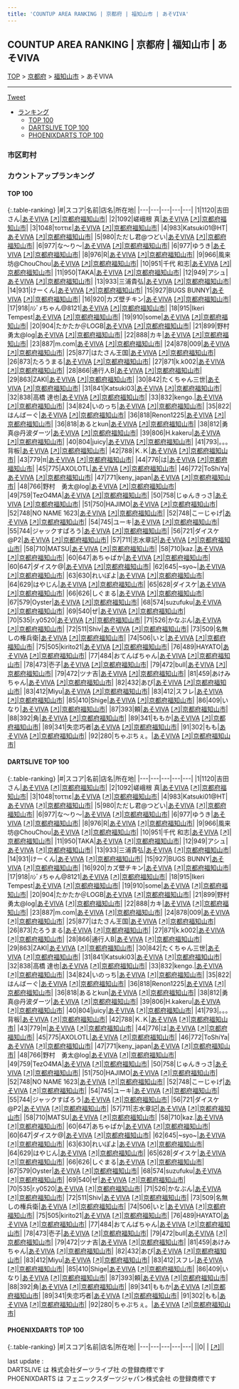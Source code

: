 ```yaml
---
title: 'COUNTUP AREA RANKING | 京都府 | 福知山市 | あそVIVA'
---
```

## COUNTUP AREA RANKING | 京都府 | 福知山市 | あそVIVA

[TOP](/darts/rank/) > [京都府](/darts/rank/京都府/) > [福知山市](/darts/rank/京都府/福知山市/) > あそVIVA

___

<a href="https://twitter.com/share?ref_src=twsrc%5Etfw" data-text="COUNTUP AREA RANKING | 京都府福知山市あそVIVA" class="twitter-share-button" data-hashtags="DARTSLIVE,PHOENIXDARTS,darts,ダーツ" data-show-count="false">Tweet</a>

* [ランキング](#カウントアップランキング)
    * [TOP 100](#top-100)
    * [DARTSLIVE TOP 100](#dartslive-top-100)
    * [PHOENIXDARTS TOP 100](#phoenixdarts-top-100)

### 市区町村

<ul>

</ul>

### カウントアップランキング

#### TOP 100



{:.table-ranking}
|#|スコア|名前|店名|所在地|
|---|---|---|---|---|
|1|1120|<span class="rank-name-dl">吉田さん</span>|<a href="/darts/rank/shops/834560715049eea20d9b047a20a7ba1e.html">あそVIVA</a> <a href="https://search.dartslive.com/jp/shop/834560715049eea20d9b047a20a7ba1e">[↗]</a>|<a href="/darts/rank/京都府/福知山市">京都府福知山市</a>|
|2|1092|<span class="rank-name-dl">嵯峨根 真</span>|<a href="/darts/rank/shops/834560715049eea20d9b047a20a7ba1e.html">あそVIVA</a> <a href="https://search.dartslive.com/jp/shop/834560715049eea20d9b047a20a7ba1e">[↗]</a>|<a href="/darts/rank/京都府/福知山市">京都府福知山市</a>|
|3|1048|<span class="rank-name-dl">τοττιε</span>|<a href="/darts/rank/shops/834560715049eea20d9b047a20a7ba1e.html">あそVIVA</a> <a href="https://search.dartslive.com/jp/shop/834560715049eea20d9b047a20a7ba1e">[↗]</a>|<a href="/darts/rank/京都府/福知山市">京都府福知山市</a>|
|4|983|<span class="rank-name-dl">Katsuki01@HT</span>|<a href="/darts/rank/shops/834560715049eea20d9b047a20a7ba1e.html">あそVIVA</a> <a href="https://search.dartslive.com/jp/shop/834560715049eea20d9b047a20a7ba1e">[↗]</a>|<a href="/darts/rank/京都府/福知山市">京都府福知山市</a>|
|5|980|<span class="rank-name-dl">ただし君@つどい</span>|<a href="/darts/rank/shops/834560715049eea20d9b047a20a7ba1e.html">あそVIVA</a> <a href="https://search.dartslive.com/jp/shop/834560715049eea20d9b047a20a7ba1e">[↗]</a>|<a href="/darts/rank/京都府/福知山市">京都府福知山市</a>|
|6|977|<span class="rank-name-dl">な〜り〜</span>|<a href="/darts/rank/shops/834560715049eea20d9b047a20a7ba1e.html">あそVIVA</a> <a href="https://search.dartslive.com/jp/shop/834560715049eea20d9b047a20a7ba1e">[↗]</a>|<a href="/darts/rank/京都府/福知山市">京都府福知山市</a>|
|6|977|<span class="rank-name-dl">ゆうき</span>|<a href="/darts/rank/shops/834560715049eea20d9b047a20a7ba1e.html">あそVIVA</a> <a href="https://search.dartslive.com/jp/shop/834560715049eea20d9b047a20a7ba1e">[↗]</a>|<a href="/darts/rank/京都府/福知山市">京都府福知山市</a>|
|8|976|<span class="rank-name-dl">R</span>|<a href="/darts/rank/shops/834560715049eea20d9b047a20a7ba1e.html">あそVIVA</a> <a href="https://search.dartslive.com/jp/shop/834560715049eea20d9b047a20a7ba1e">[↗]</a>|<a href="/darts/rank/京都府/福知山市">京都府福知山市</a>|
|9|966|<span class="rank-name-dl">風来坊@ChouChou</span>|<a href="/darts/rank/shops/834560715049eea20d9b047a20a7ba1e.html">あそVIVA</a> <a href="https://search.dartslive.com/jp/shop/834560715049eea20d9b047a20a7ba1e">[↗]</a>|<a href="/darts/rank/京都府/福知山市">京都府福知山市</a>|
|10|951|<span class="rank-name-dl">千代 和志</span>|<a href="/darts/rank/shops/834560715049eea20d9b047a20a7ba1e.html">あそVIVA</a> <a href="https://search.dartslive.com/jp/shop/834560715049eea20d9b047a20a7ba1e">[↗]</a>|<a href="/darts/rank/京都府/福知山市">京都府福知山市</a>|
|11|950|<span class="rank-name-dl">TAKA</span>|<a href="/darts/rank/shops/834560715049eea20d9b047a20a7ba1e.html">あそVIVA</a> <a href="https://search.dartslive.com/jp/shop/834560715049eea20d9b047a20a7ba1e">[↗]</a>|<a href="/darts/rank/京都府/福知山市">京都府福知山市</a>|
|12|949|<span class="rank-name-dl">アシュ</span>|<a href="/darts/rank/shops/834560715049eea20d9b047a20a7ba1e.html">あそVIVA</a> <a href="https://search.dartslive.com/jp/shop/834560715049eea20d9b047a20a7ba1e">[↗]</a>|<a href="/darts/rank/京都府/福知山市">京都府福知山市</a>|
|13|933|<span class="rank-name-dl">三浦貴弘</span>|<a href="/darts/rank/shops/834560715049eea20d9b047a20a7ba1e.html">あそVIVA</a> <a href="https://search.dartslive.com/jp/shop/834560715049eea20d9b047a20a7ba1e">[↗]</a>|<a href="/darts/rank/京都府/福知山市">京都府福知山市</a>|
|14|931|<span class="rank-name-dl">けーくん</span>|<a href="/darts/rank/shops/834560715049eea20d9b047a20a7ba1e.html">あそVIVA</a> <a href="https://search.dartslive.com/jp/shop/834560715049eea20d9b047a20a7ba1e">[↗]</a>|<a href="/darts/rank/京都府/福知山市">京都府福知山市</a>|
|15|927|<span class="rank-name-dl">BUGS BUNNY</span>|<a href="/darts/rank/shops/834560715049eea20d9b047a20a7ba1e.html">あそVIVA</a> <a href="https://search.dartslive.com/jp/shop/834560715049eea20d9b047a20a7ba1e">[↗]</a>|<a href="/darts/rank/京都府/福知山市">京都府福知山市</a>|
|16|920|<span class="rank-name-dl">カズ壁チキン</span>|<a href="/darts/rank/shops/834560715049eea20d9b047a20a7ba1e.html">あそVIVA</a> <a href="https://search.dartslive.com/jp/shop/834560715049eea20d9b047a20a7ba1e">[↗]</a>|<a href="/darts/rank/京都府/福知山市">京都府福知山市</a>|
|17|918|<span class="rank-name-dl">ﾊｼﾞﾒちゃん@8121</span>|<a href="/darts/rank/shops/834560715049eea20d9b047a20a7ba1e.html">あそVIVA</a> <a href="https://search.dartslive.com/jp/shop/834560715049eea20d9b047a20a7ba1e">[↗]</a>|<a href="/darts/rank/京都府/福知山市">京都府福知山市</a>|
|18|915|<span class="rank-name-dl">Ikeri Tempest</span>|<a href="/darts/rank/shops/834560715049eea20d9b047a20a7ba1e.html">あそVIVA</a> <a href="https://search.dartslive.com/jp/shop/834560715049eea20d9b047a20a7ba1e">[↗]</a>|<a href="/darts/rank/京都府/福知山市">京都府福知山市</a>|
|19|910|<span class="rank-name-dl">some</span>|<a href="/darts/rank/shops/834560715049eea20d9b047a20a7ba1e.html">あそVIVA</a> <a href="https://search.dartslive.com/jp/shop/834560715049eea20d9b047a20a7ba1e">[↗]</a>|<a href="/darts/rank/京都府/福知山市">京都府福知山市</a>|
|20|904|<span class="rank-name-dl">たかたか＠LOGB</span>|<a href="/darts/rank/shops/834560715049eea20d9b047a20a7ba1e.html">あそVIVA</a> <a href="https://search.dartslive.com/jp/shop/834560715049eea20d9b047a20a7ba1e">[↗]</a>|<a href="/darts/rank/京都府/福知山市">京都府福知山市</a>|
|21|899|<span class="rank-name-dl">野村 勇太@log</span>|<a href="/darts/rank/shops/834560715049eea20d9b047a20a7ba1e.html">あそVIVA</a> <a href="https://search.dartslive.com/jp/shop/834560715049eea20d9b047a20a7ba1e">[↗]</a>|<a href="/darts/rank/京都府/福知山市">京都府福知山市</a>|
|22|888|<span class="rank-name-dl">カキ</span>|<a href="/darts/rank/shops/834560715049eea20d9b047a20a7ba1e.html">あそVIVA</a> <a href="https://search.dartslive.com/jp/shop/834560715049eea20d9b047a20a7ba1e">[↗]</a>|<a href="/darts/rank/京都府/福知山市">京都府福知山市</a>|
|23|887|<span class="rank-name-dl">m.com</span>|<a href="/darts/rank/shops/834560715049eea20d9b047a20a7ba1e.html">あそVIVA</a> <a href="https://search.dartslive.com/jp/shop/834560715049eea20d9b047a20a7ba1e">[↗]</a>|<a href="/darts/rank/京都府/福知山市">京都府福知山市</a>|
|24|878|<span class="rank-name-dl">009</span>|<a href="/darts/rank/shops/834560715049eea20d9b047a20a7ba1e.html">あそVIVA</a> <a href="https://search.dartslive.com/jp/shop/834560715049eea20d9b047a20a7ba1e">[↗]</a>|<a href="/darts/rank/京都府/福知山市">京都府福知山市</a>|
|25|877|<span class="rank-name-dl">はたさん王国</span>|<a href="/darts/rank/shops/834560715049eea20d9b047a20a7ba1e.html">あそVIVA</a> <a href="https://search.dartslive.com/jp/shop/834560715049eea20d9b047a20a7ba1e">[↗]</a>|<a href="/darts/rank/京都府/福知山市">京都府福知山市</a>|
|26|873|<span class="rank-name-dl">たろうまる</span>|<a href="/darts/rank/shops/834560715049eea20d9b047a20a7ba1e.html">あそVIVA</a> <a href="https://search.dartslive.com/jp/shop/834560715049eea20d9b047a20a7ba1e">[↗]</a>|<a href="/darts/rank/京都府/福知山市">京都府福知山市</a>|
|27|871|<span class="rank-name-dl">k.k002</span>|<a href="/darts/rank/shops/834560715049eea20d9b047a20a7ba1e.html">あそVIVA</a> <a href="https://search.dartslive.com/jp/shop/834560715049eea20d9b047a20a7ba1e">[↗]</a>|<a href="/darts/rank/京都府/福知山市">京都府福知山市</a>|
|28|866|<span class="rank-name-dl">通行人B</span>|<a href="/darts/rank/shops/834560715049eea20d9b047a20a7ba1e.html">あそVIVA</a> <a href="https://search.dartslive.com/jp/shop/834560715049eea20d9b047a20a7ba1e">[↗]</a>|<a href="/darts/rank/京都府/福知山市">京都府福知山市</a>|
|29|863|<span class="rank-name-dl">ZAKI</span>|<a href="/darts/rank/shops/834560715049eea20d9b047a20a7ba1e.html">あそVIVA</a> <a href="https://search.dartslive.com/jp/shop/834560715049eea20d9b047a20a7ba1e">[↗]</a>|<a href="/darts/rank/京都府/福知山市">京都府福知山市</a>|
|30|842|<span class="rank-name-dl">たくちゃん三世</span>|<a href="/darts/rank/shops/834560715049eea20d9b047a20a7ba1e.html">あそVIVA</a> <a href="https://search.dartslive.com/jp/shop/834560715049eea20d9b047a20a7ba1e">[↗]</a>|<a href="/darts/rank/京都府/福知山市">京都府福知山市</a>|
|31|841|<span class="rank-name-dl">Katsuki03</span>|<a href="/darts/rank/shops/834560715049eea20d9b047a20a7ba1e.html">あそVIVA</a> <a href="https://search.dartslive.com/jp/shop/834560715049eea20d9b047a20a7ba1e">[↗]</a>|<a href="/darts/rank/京都府/福知山市">京都府福知山市</a>|
|32|838|<span class="rank-name-dl">高橋 達也</span>|<a href="/darts/rank/shops/834560715049eea20d9b047a20a7ba1e.html">あそVIVA</a> <a href="https://search.dartslive.com/jp/shop/834560715049eea20d9b047a20a7ba1e">[↗]</a>|<a href="/darts/rank/京都府/福知山市">京都府福知山市</a>|
|33|832|<span class="rank-name-dl">kengo.</span>|<a href="/darts/rank/shops/834560715049eea20d9b047a20a7ba1e.html">あそVIVA</a> <a href="https://search.dartslive.com/jp/shop/834560715049eea20d9b047a20a7ba1e">[↗]</a>|<a href="/darts/rank/京都府/福知山市">京都府福知山市</a>|
|34|824|<span class="rank-name-dl">いのっち</span>|<a href="/darts/rank/shops/834560715049eea20d9b047a20a7ba1e.html">あそVIVA</a> <a href="https://search.dartslive.com/jp/shop/834560715049eea20d9b047a20a7ba1e">[↗]</a>|<a href="/darts/rank/京都府/福知山市">京都府福知山市</a>|
|35|822|<span class="rank-name-dl">はんばーぐ</span>|<a href="/darts/rank/shops/834560715049eea20d9b047a20a7ba1e.html">あそVIVA</a> <a href="https://search.dartslive.com/jp/shop/834560715049eea20d9b047a20a7ba1e">[↗]</a>|<a href="/darts/rank/京都府/福知山市">京都府福知山市</a>|
|36|818|<span class="rank-name-dl">Renon1225</span>|<a href="/darts/rank/shops/834560715049eea20d9b047a20a7ba1e.html">あそVIVA</a> <a href="https://search.dartslive.com/jp/shop/834560715049eea20d9b047a20a7ba1e">[↗]</a>|<a href="/darts/rank/京都府/福知山市">京都府福知山市</a>|
|36|818|<span class="rank-name-dl">あるとkun</span>|<a href="/darts/rank/shops/834560715049eea20d9b047a20a7ba1e.html">あそVIVA</a> <a href="https://search.dartslive.com/jp/shop/834560715049eea20d9b047a20a7ba1e">[↗]</a>|<a href="/darts/rank/京都府/福知山市">京都府福知山市</a>|
|38|812|<span class="rank-name-dl">勇真@丹波ダーツ</span>|<a href="/darts/rank/shops/834560715049eea20d9b047a20a7ba1e.html">あそVIVA</a> <a href="https://search.dartslive.com/jp/shop/834560715049eea20d9b047a20a7ba1e">[↗]</a>|<a href="/darts/rank/京都府/福知山市">京都府福知山市</a>|
|39|806|<span class="rank-name-dl">H.kakeru</span>|<a href="/darts/rank/shops/834560715049eea20d9b047a20a7ba1e.html">あそVIVA</a> <a href="https://search.dartslive.com/jp/shop/834560715049eea20d9b047a20a7ba1e">[↗]</a>|<a href="/darts/rank/京都府/福知山市">京都府福知山市</a>|
|40|804|<span class="rank-name-dl">juicy</span>|<a href="/darts/rank/shops/834560715049eea20d9b047a20a7ba1e.html">あそVIVA</a> <a href="https://search.dartslive.com/jp/shop/834560715049eea20d9b047a20a7ba1e">[↗]</a>|<a href="/darts/rank/京都府/福知山市">京都府福知山市</a>|
|41|793|<span class="rank-name-dl">。。。背板</span>|<a href="/darts/rank/shops/834560715049eea20d9b047a20a7ba1e.html">あそVIVA</a> <a href="https://search.dartslive.com/jp/shop/834560715049eea20d9b047a20a7ba1e">[↗]</a>|<a href="/darts/rank/京都府/福知山市">京都府福知山市</a>|
|42|788|<span class="rank-name-dl">Ｋ.Ｋ</span>|<a href="/darts/rank/shops/834560715049eea20d9b047a20a7ba1e.html">あそVIVA</a> <a href="https://search.dartslive.com/jp/shop/834560715049eea20d9b047a20a7ba1e">[↗]</a>|<a href="/darts/rank/京都府/福知山市">京都府福知山市</a>|
|43|779|<span class="rank-name-dl">π</span>|<a href="/darts/rank/shops/834560715049eea20d9b047a20a7ba1e.html">あそVIVA</a> <a href="https://search.dartslive.com/jp/shop/834560715049eea20d9b047a20a7ba1e">[↗]</a>|<a href="/darts/rank/京都府/福知山市">京都府福知山市</a>|
|44|776|<span class="rank-name-dl">は</span>|<a href="/darts/rank/shops/834560715049eea20d9b047a20a7ba1e.html">あそVIVA</a> <a href="https://search.dartslive.com/jp/shop/834560715049eea20d9b047a20a7ba1e">[↗]</a>|<a href="/darts/rank/京都府/福知山市">京都府福知山市</a>|
|45|775|<span class="rank-name-dl">AXOLOTL</span>|<a href="/darts/rank/shops/834560715049eea20d9b047a20a7ba1e.html">あそVIVA</a> <a href="https://search.dartslive.com/jp/shop/834560715049eea20d9b047a20a7ba1e">[↗]</a>|<a href="/darts/rank/京都府/福知山市">京都府福知山市</a>|
|46|772|<span class="rank-name-dl">ToShiYa</span>|<a href="/darts/rank/shops/834560715049eea20d9b047a20a7ba1e.html">あそVIVA</a> <a href="https://search.dartslive.com/jp/shop/834560715049eea20d9b047a20a7ba1e">[↗]</a>|<a href="/darts/rank/京都府/福知山市">京都府福知山市</a>|
|47|771|<span class="rank-name-dl">keny_japan</span>|<a href="/darts/rank/shops/834560715049eea20d9b047a20a7ba1e.html">あそVIVA</a> <a href="https://search.dartslive.com/jp/shop/834560715049eea20d9b047a20a7ba1e">[↗]</a>|<a href="/darts/rank/京都府/福知山市">京都府福知山市</a>|
|48|766|<span class="rank-name-dl">野村　勇太@log</span>|<a href="/darts/rank/shops/834560715049eea20d9b047a20a7ba1e.html">あそVIVA</a> <a href="https://search.dartslive.com/jp/shop/834560715049eea20d9b047a20a7ba1e">[↗]</a>|<a href="/darts/rank/京都府/福知山市">京都府福知山市</a>|
|49|759|<span class="rank-name-dl">TezO4MA</span>|<a href="/darts/rank/shops/834560715049eea20d9b047a20a7ba1e.html">あそVIVA</a> <a href="https://search.dartslive.com/jp/shop/834560715049eea20d9b047a20a7ba1e">[↗]</a>|<a href="/darts/rank/京都府/福知山市">京都府福知山市</a>|
|50|758|<span class="rank-name-dl">じゅんきっさ</span>|<a href="/darts/rank/shops/834560715049eea20d9b047a20a7ba1e.html">あそVIVA</a> <a href="https://search.dartslive.com/jp/shop/834560715049eea20d9b047a20a7ba1e">[↗]</a>|<a href="/darts/rank/京都府/福知山市">京都府福知山市</a>|
|51|750|<span class="rank-name-dl">HAJIMO</span>|<a href="/darts/rank/shops/834560715049eea20d9b047a20a7ba1e.html">あそVIVA</a> <a href="https://search.dartslive.com/jp/shop/834560715049eea20d9b047a20a7ba1e">[↗]</a>|<a href="/darts/rank/京都府/福知山市">京都府福知山市</a>|
|52|748|<span class="rank-name-dl">NO NAME 1623</span>|<a href="/darts/rank/shops/834560715049eea20d9b047a20a7ba1e.html">あそVIVA</a> <a href="https://search.dartslive.com/jp/shop/834560715049eea20d9b047a20a7ba1e">[↗]</a>|<a href="/darts/rank/京都府/福知山市">京都府福知山市</a>|
|52|748|<span class="rank-name-dl">こーじゃげ</span>|<a href="/darts/rank/shops/834560715049eea20d9b047a20a7ba1e.html">あそVIVA</a> <a href="https://search.dartslive.com/jp/shop/834560715049eea20d9b047a20a7ba1e">[↗]</a>|<a href="/darts/rank/京都府/福知山市">京都府福知山市</a>|
|54|745|<span class="rank-name-dl">ユーキ</span>|<a href="/darts/rank/shops/834560715049eea20d9b047a20a7ba1e.html">あそVIVA</a> <a href="https://search.dartslive.com/jp/shop/834560715049eea20d9b047a20a7ba1e">[↗]</a>|<a href="/darts/rank/京都府/福知山市">京都府福知山市</a>|
|55|744|<span class="rank-name-dl">ジャックすぱろう</span>|<a href="/darts/rank/shops/834560715049eea20d9b047a20a7ba1e.html">あそVIVA</a> <a href="https://search.dartslive.com/jp/shop/834560715049eea20d9b047a20a7ba1e">[↗]</a>|<a href="/darts/rank/京都府/福知山市">京都府福知山市</a>|
|56|721|<span class="rank-name-dl">ダイスケ@P2</span>|<a href="/darts/rank/shops/834560715049eea20d9b047a20a7ba1e.html">あそVIVA</a> <a href="https://search.dartslive.com/jp/shop/834560715049eea20d9b047a20a7ba1e">[↗]</a>|<a href="/darts/rank/京都府/福知山市">京都府福知山市</a>|
|57|711|<span class="rank-name-dl">志水章記</span>|<a href="/darts/rank/shops/834560715049eea20d9b047a20a7ba1e.html">あそVIVA</a> <a href="https://search.dartslive.com/jp/shop/834560715049eea20d9b047a20a7ba1e">[↗]</a>|<a href="/darts/rank/京都府/福知山市">京都府福知山市</a>|
|58|710|<span class="rank-name-dl">MATSU</span>|<a href="/darts/rank/shops/834560715049eea20d9b047a20a7ba1e.html">あそVIVA</a> <a href="https://search.dartslive.com/jp/shop/834560715049eea20d9b047a20a7ba1e">[↗]</a>|<a href="/darts/rank/京都府/福知山市">京都府福知山市</a>|
|58|710|<span class="rank-name-dl">kaz.</span>|<a href="/darts/rank/shops/834560715049eea20d9b047a20a7ba1e.html">あそVIVA</a> <a href="https://search.dartslive.com/jp/shop/834560715049eea20d9b047a20a7ba1e">[↗]</a>|<a href="/darts/rank/京都府/福知山市">京都府福知山市</a>|
|60|647|<span class="rank-name-dl">あちゃぱか</span>|<a href="/darts/rank/shops/834560715049eea20d9b047a20a7ba1e.html">あそVIVA</a> <a href="https://search.dartslive.com/jp/shop/834560715049eea20d9b047a20a7ba1e">[↗]</a>|<a href="/darts/rank/京都府/福知山市">京都府福知山市</a>|
|60|647|<span class="rank-name-dl">ダイスケ@</span>|<a href="/darts/rank/shops/834560715049eea20d9b047a20a7ba1e.html">あそVIVA</a> <a href="https://search.dartslive.com/jp/shop/834560715049eea20d9b047a20a7ba1e">[↗]</a>|<a href="/darts/rank/京都府/福知山市">京都府福知山市</a>|
|62|645|<span class="rank-name-dl">~syo~</span>|<a href="/darts/rank/shops/834560715049eea20d9b047a20a7ba1e.html">あそVIVA</a> <a href="https://search.dartslive.com/jp/shop/834560715049eea20d9b047a20a7ba1e">[↗]</a>|<a href="/darts/rank/京都府/福知山市">京都府福知山市</a>|
|63|630|<span class="rank-name-dl">れいぽよ</span>|<a href="/darts/rank/shops/834560715049eea20d9b047a20a7ba1e.html">あそVIVA</a> <a href="https://search.dartslive.com/jp/shop/834560715049eea20d9b047a20a7ba1e">[↗]</a>|<a href="/darts/rank/京都府/福知山市">京都府福知山市</a>|
|64|629|<span class="rank-name-dl">はやじん</span>|<a href="/darts/rank/shops/834560715049eea20d9b047a20a7ba1e.html">あそVIVA</a> <a href="https://search.dartslive.com/jp/shop/834560715049eea20d9b047a20a7ba1e">[↗]</a>|<a href="/darts/rank/京都府/福知山市">京都府福知山市</a>|
|65|628|<span class="rank-name-dl">ダイスケ</span>|<a href="/darts/rank/shops/834560715049eea20d9b047a20a7ba1e.html">あそVIVA</a> <a href="https://search.dartslive.com/jp/shop/834560715049eea20d9b047a20a7ba1e">[↗]</a>|<a href="/darts/rank/京都府/福知山市">京都府福知山市</a>|
|66|626|<span class="rank-name-dl">しぐまる</span>|<a href="/darts/rank/shops/834560715049eea20d9b047a20a7ba1e.html">あそVIVA</a> <a href="https://search.dartslive.com/jp/shop/834560715049eea20d9b047a20a7ba1e">[↗]</a>|<a href="/darts/rank/京都府/福知山市">京都府福知山市</a>|
|67|579|<span class="rank-name-dl">Oyster</span>|<a href="/darts/rank/shops/834560715049eea20d9b047a20a7ba1e.html">あそVIVA</a> <a href="https://search.dartslive.com/jp/shop/834560715049eea20d9b047a20a7ba1e">[↗]</a>|<a href="/darts/rank/京都府/福知山市">京都府福知山市</a>|
|68|574|<span class="rank-name-dl">suzufuku</span>|<a href="/darts/rank/shops/834560715049eea20d9b047a20a7ba1e.html">あそVIVA</a> <a href="https://search.dartslive.com/jp/shop/834560715049eea20d9b047a20a7ba1e">[↗]</a>|<a href="/darts/rank/京都府/福知山市">京都府福知山市</a>|
|69|540|<span class="rank-name-dl">ぜ</span>|<a href="/darts/rank/shops/834560715049eea20d9b047a20a7ba1e.html">あそVIVA</a> <a href="https://search.dartslive.com/jp/shop/834560715049eea20d9b047a20a7ba1e">[↗]</a>|<a href="/darts/rank/京都府/福知山市">京都府福知山市</a>|
|70|535|<span class="rank-name-dl">r.y0520</span>|<a href="/darts/rank/shops/834560715049eea20d9b047a20a7ba1e.html">あそVIVA</a> <a href="https://search.dartslive.com/jp/shop/834560715049eea20d9b047a20a7ba1e">[↗]</a>|<a href="/darts/rank/京都府/福知山市">京都府福知山市</a>|
|71|526|<span class="rank-name-dl">かなぶん</span>|<a href="/darts/rank/shops/834560715049eea20d9b047a20a7ba1e.html">あそVIVA</a> <a href="https://search.dartslive.com/jp/shop/834560715049eea20d9b047a20a7ba1e">[↗]</a>|<a href="/darts/rank/京都府/福知山市">京都府福知山市</a>|
|72|511|<span class="rank-name-dl">Shiv</span>|<a href="/darts/rank/shops/834560715049eea20d9b047a20a7ba1e.html">あそVIVA</a> <a href="https://search.dartslive.com/jp/shop/834560715049eea20d9b047a20a7ba1e">[↗]</a>|<a href="/darts/rank/京都府/福知山市">京都府福知山市</a>|
|73|509|<span class="rank-name-dl">名無しの権兵衛</span>|<a href="/darts/rank/shops/834560715049eea20d9b047a20a7ba1e.html">あそVIVA</a> <a href="https://search.dartslive.com/jp/shop/834560715049eea20d9b047a20a7ba1e">[↗]</a>|<a href="/darts/rank/京都府/福知山市">京都府福知山市</a>|
|74|506|<span class="rank-name-dl">いと</span>|<a href="/darts/rank/shops/834560715049eea20d9b047a20a7ba1e.html">あそVIVA</a> <a href="https://search.dartslive.com/jp/shop/834560715049eea20d9b047a20a7ba1e">[↗]</a>|<a href="/darts/rank/京都府/福知山市">京都府福知山市</a>|
|75|505|<span class="rank-name-dl">kirito21</span>|<a href="/darts/rank/shops/834560715049eea20d9b047a20a7ba1e.html">あそVIVA</a> <a href="https://search.dartslive.com/jp/shop/834560715049eea20d9b047a20a7ba1e">[↗]</a>|<a href="/darts/rank/京都府/福知山市">京都府福知山市</a>|
|76|489|<span class="rank-name-dl">HAYATO</span>|<a href="/darts/rank/shops/834560715049eea20d9b047a20a7ba1e.html">あそVIVA</a> <a href="https://search.dartslive.com/jp/shop/834560715049eea20d9b047a20a7ba1e">[↗]</a>|<a href="/darts/rank/京都府/福知山市">京都府福知山市</a>|
|77|484|<span class="rank-name-dl">おてんばちゃん</span>|<a href="/darts/rank/shops/834560715049eea20d9b047a20a7ba1e.html">あそVIVA</a> <a href="https://search.dartslive.com/jp/shop/834560715049eea20d9b047a20a7ba1e">[↗]</a>|<a href="/darts/rank/京都府/福知山市">京都府福知山市</a>|
|78|473|<span class="rank-name-dl">壱子</span>|<a href="/darts/rank/shops/834560715049eea20d9b047a20a7ba1e.html">あそVIVA</a> <a href="https://search.dartslive.com/jp/shop/834560715049eea20d9b047a20a7ba1e">[↗]</a>|<a href="/darts/rank/京都府/福知山市">京都府福知山市</a>|
|79|472|<span class="rank-name-dl">bull</span>|<a href="/darts/rank/shops/834560715049eea20d9b047a20a7ba1e.html">あそVIVA</a> <a href="https://search.dartslive.com/jp/shop/834560715049eea20d9b047a20a7ba1e">[↗]</a>|<a href="/darts/rank/京都府/福知山市">京都府福知山市</a>|
|79|472|<span class="rank-name-dl">ツナ吉</span>|<a href="/darts/rank/shops/834560715049eea20d9b047a20a7ba1e.html">あそVIVA</a> <a href="https://search.dartslive.com/jp/shop/834560715049eea20d9b047a20a7ba1e">[↗]</a>|<a href="/darts/rank/京都府/福知山市">京都府福知山市</a>|
|81|459|<span class="rank-name-dl">あけみちゃん</span>|<a href="/darts/rank/shops/834560715049eea20d9b047a20a7ba1e.html">あそVIVA</a> <a href="https://search.dartslive.com/jp/shop/834560715049eea20d9b047a20a7ba1e">[↗]</a>|<a href="/darts/rank/京都府/福知山市">京都府福知山市</a>|
|82|432|<span class="rank-name-dl">あぴ</span>|<a href="/darts/rank/shops/834560715049eea20d9b047a20a7ba1e.html">あそVIVA</a> <a href="https://search.dartslive.com/jp/shop/834560715049eea20d9b047a20a7ba1e">[↗]</a>|<a href="/darts/rank/京都府/福知山市">京都府福知山市</a>|
|83|412|<span class="rank-name-dl">Miyu</span>|<a href="/darts/rank/shops/834560715049eea20d9b047a20a7ba1e.html">あそVIVA</a> <a href="https://search.dartslive.com/jp/shop/834560715049eea20d9b047a20a7ba1e">[↗]</a>|<a href="/darts/rank/京都府/福知山市">京都府福知山市</a>|
|83|412|<span class="rank-name-dl">スフレ</span>|<a href="/darts/rank/shops/834560715049eea20d9b047a20a7ba1e.html">あそVIVA</a> <a href="https://search.dartslive.com/jp/shop/834560715049eea20d9b047a20a7ba1e">[↗]</a>|<a href="/darts/rank/京都府/福知山市">京都府福知山市</a>|
|85|410|<span class="rank-name-dl">Shige</span>|<a href="/darts/rank/shops/834560715049eea20d9b047a20a7ba1e.html">あそVIVA</a> <a href="https://search.dartslive.com/jp/shop/834560715049eea20d9b047a20a7ba1e">[↗]</a>|<a href="/darts/rank/京都府/福知山市">京都府福知山市</a>|
|86|409|<span class="rank-name-dl">いなり</span>|<a href="/darts/rank/shops/834560715049eea20d9b047a20a7ba1e.html">あそVIVA</a> <a href="https://search.dartslive.com/jp/shop/834560715049eea20d9b047a20a7ba1e">[↗]</a>|<a href="/darts/rank/京都府/福知山市">京都府福知山市</a>|
|87|393|<span class="rank-name-dl">頼</span>|<a href="/darts/rank/shops/834560715049eea20d9b047a20a7ba1e.html">あそVIVA</a> <a href="https://search.dartslive.com/jp/shop/834560715049eea20d9b047a20a7ba1e">[↗]</a>|<a href="/darts/rank/京都府/福知山市">京都府福知山市</a>|
|88|392|<span class="rank-name-dl">角</span>|<a href="/darts/rank/shops/834560715049eea20d9b047a20a7ba1e.html">あそVIVA</a> <a href="https://search.dartslive.com/jp/shop/834560715049eea20d9b047a20a7ba1e">[↗]</a>|<a href="/darts/rank/京都府/福知山市">京都府福知山市</a>|
|89|341|<span class="rank-name-dl">ももか</span>|<a href="/darts/rank/shops/834560715049eea20d9b047a20a7ba1e.html">あそVIVA</a> <a href="https://search.dartslive.com/jp/shop/834560715049eea20d9b047a20a7ba1e">[↗]</a>|<a href="/darts/rank/京都府/福知山市">京都府福知山市</a>|
|89|341|<span class="rank-name-dl">失恋巧者</span>|<a href="/darts/rank/shops/834560715049eea20d9b047a20a7ba1e.html">あそVIVA</a> <a href="https://search.dartslive.com/jp/shop/834560715049eea20d9b047a20a7ba1e">[↗]</a>|<a href="/darts/rank/京都府/福知山市">京都府福知山市</a>|
|91|302|<span class="rank-name-dl">もも</span>|<a href="/darts/rank/shops/834560715049eea20d9b047a20a7ba1e.html">あそVIVA</a> <a href="https://search.dartslive.com/jp/shop/834560715049eea20d9b047a20a7ba1e">[↗]</a>|<a href="/darts/rank/京都府/福知山市">京都府福知山市</a>|
|92|280|<span class="rank-name-dl">ちゃぷちぇ。</span>|<a href="/darts/rank/shops/834560715049eea20d9b047a20a7ba1e.html">あそVIVA</a> <a href="https://search.dartslive.com/jp/shop/834560715049eea20d9b047a20a7ba1e">[↗]</a>|<a href="/darts/rank/京都府/福知山市">京都府福知山市</a>|


#### DARTSLIVE TOP 100



{:.table-ranking}
|#|スコア|名前|店名|所在地|
|---|---|---|---|---|
|1|1120|<span class="rank-name-dl">吉田さん</span>|<a href="/darts/rank/shops/834560715049eea20d9b047a20a7ba1e.html">あそVIVA</a> <a href="https://search.dartslive.com/jp/shop/834560715049eea20d9b047a20a7ba1e">[↗]</a>|<a href="/darts/rank/京都府/福知山市">京都府福知山市</a>|
|2|1092|<span class="rank-name-dl">嵯峨根 真</span>|<a href="/darts/rank/shops/834560715049eea20d9b047a20a7ba1e.html">あそVIVA</a> <a href="https://search.dartslive.com/jp/shop/834560715049eea20d9b047a20a7ba1e">[↗]</a>|<a href="/darts/rank/京都府/福知山市">京都府福知山市</a>|
|3|1048|<span class="rank-name-dl">τοττιε</span>|<a href="/darts/rank/shops/834560715049eea20d9b047a20a7ba1e.html">あそVIVA</a> <a href="https://search.dartslive.com/jp/shop/834560715049eea20d9b047a20a7ba1e">[↗]</a>|<a href="/darts/rank/京都府/福知山市">京都府福知山市</a>|
|4|983|<span class="rank-name-dl">Katsuki01@HT</span>|<a href="/darts/rank/shops/834560715049eea20d9b047a20a7ba1e.html">あそVIVA</a> <a href="https://search.dartslive.com/jp/shop/834560715049eea20d9b047a20a7ba1e">[↗]</a>|<a href="/darts/rank/京都府/福知山市">京都府福知山市</a>|
|5|980|<span class="rank-name-dl">ただし君@つどい</span>|<a href="/darts/rank/shops/834560715049eea20d9b047a20a7ba1e.html">あそVIVA</a> <a href="https://search.dartslive.com/jp/shop/834560715049eea20d9b047a20a7ba1e">[↗]</a>|<a href="/darts/rank/京都府/福知山市">京都府福知山市</a>|
|6|977|<span class="rank-name-dl">な〜り〜</span>|<a href="/darts/rank/shops/834560715049eea20d9b047a20a7ba1e.html">あそVIVA</a> <a href="https://search.dartslive.com/jp/shop/834560715049eea20d9b047a20a7ba1e">[↗]</a>|<a href="/darts/rank/京都府/福知山市">京都府福知山市</a>|
|6|977|<span class="rank-name-dl">ゆうき</span>|<a href="/darts/rank/shops/834560715049eea20d9b047a20a7ba1e.html">あそVIVA</a> <a href="https://search.dartslive.com/jp/shop/834560715049eea20d9b047a20a7ba1e">[↗]</a>|<a href="/darts/rank/京都府/福知山市">京都府福知山市</a>|
|8|976|<span class="rank-name-dl">R</span>|<a href="/darts/rank/shops/834560715049eea20d9b047a20a7ba1e.html">あそVIVA</a> <a href="https://search.dartslive.com/jp/shop/834560715049eea20d9b047a20a7ba1e">[↗]</a>|<a href="/darts/rank/京都府/福知山市">京都府福知山市</a>|
|9|966|<span class="rank-name-dl">風来坊@ChouChou</span>|<a href="/darts/rank/shops/834560715049eea20d9b047a20a7ba1e.html">あそVIVA</a> <a href="https://search.dartslive.com/jp/shop/834560715049eea20d9b047a20a7ba1e">[↗]</a>|<a href="/darts/rank/京都府/福知山市">京都府福知山市</a>|
|10|951|<span class="rank-name-dl">千代 和志</span>|<a href="/darts/rank/shops/834560715049eea20d9b047a20a7ba1e.html">あそVIVA</a> <a href="https://search.dartslive.com/jp/shop/834560715049eea20d9b047a20a7ba1e">[↗]</a>|<a href="/darts/rank/京都府/福知山市">京都府福知山市</a>|
|11|950|<span class="rank-name-dl">TAKA</span>|<a href="/darts/rank/shops/834560715049eea20d9b047a20a7ba1e.html">あそVIVA</a> <a href="https://search.dartslive.com/jp/shop/834560715049eea20d9b047a20a7ba1e">[↗]</a>|<a href="/darts/rank/京都府/福知山市">京都府福知山市</a>|
|12|949|<span class="rank-name-dl">アシュ</span>|<a href="/darts/rank/shops/834560715049eea20d9b047a20a7ba1e.html">あそVIVA</a> <a href="https://search.dartslive.com/jp/shop/834560715049eea20d9b047a20a7ba1e">[↗]</a>|<a href="/darts/rank/京都府/福知山市">京都府福知山市</a>|
|13|933|<span class="rank-name-dl">三浦貴弘</span>|<a href="/darts/rank/shops/834560715049eea20d9b047a20a7ba1e.html">あそVIVA</a> <a href="https://search.dartslive.com/jp/shop/834560715049eea20d9b047a20a7ba1e">[↗]</a>|<a href="/darts/rank/京都府/福知山市">京都府福知山市</a>|
|14|931|<span class="rank-name-dl">けーくん</span>|<a href="/darts/rank/shops/834560715049eea20d9b047a20a7ba1e.html">あそVIVA</a> <a href="https://search.dartslive.com/jp/shop/834560715049eea20d9b047a20a7ba1e">[↗]</a>|<a href="/darts/rank/京都府/福知山市">京都府福知山市</a>|
|15|927|<span class="rank-name-dl">BUGS BUNNY</span>|<a href="/darts/rank/shops/834560715049eea20d9b047a20a7ba1e.html">あそVIVA</a> <a href="https://search.dartslive.com/jp/shop/834560715049eea20d9b047a20a7ba1e">[↗]</a>|<a href="/darts/rank/京都府/福知山市">京都府福知山市</a>|
|16|920|<span class="rank-name-dl">カズ壁チキン</span>|<a href="/darts/rank/shops/834560715049eea20d9b047a20a7ba1e.html">あそVIVA</a> <a href="https://search.dartslive.com/jp/shop/834560715049eea20d9b047a20a7ba1e">[↗]</a>|<a href="/darts/rank/京都府/福知山市">京都府福知山市</a>|
|17|918|<span class="rank-name-dl">ﾊｼﾞﾒちゃん@8121</span>|<a href="/darts/rank/shops/834560715049eea20d9b047a20a7ba1e.html">あそVIVA</a> <a href="https://search.dartslive.com/jp/shop/834560715049eea20d9b047a20a7ba1e">[↗]</a>|<a href="/darts/rank/京都府/福知山市">京都府福知山市</a>|
|18|915|<span class="rank-name-dl">Ikeri Tempest</span>|<a href="/darts/rank/shops/834560715049eea20d9b047a20a7ba1e.html">あそVIVA</a> <a href="https://search.dartslive.com/jp/shop/834560715049eea20d9b047a20a7ba1e">[↗]</a>|<a href="/darts/rank/京都府/福知山市">京都府福知山市</a>|
|19|910|<span class="rank-name-dl">some</span>|<a href="/darts/rank/shops/834560715049eea20d9b047a20a7ba1e.html">あそVIVA</a> <a href="https://search.dartslive.com/jp/shop/834560715049eea20d9b047a20a7ba1e">[↗]</a>|<a href="/darts/rank/京都府/福知山市">京都府福知山市</a>|
|20|904|<span class="rank-name-dl">たかたか＠LOGB</span>|<a href="/darts/rank/shops/834560715049eea20d9b047a20a7ba1e.html">あそVIVA</a> <a href="https://search.dartslive.com/jp/shop/834560715049eea20d9b047a20a7ba1e">[↗]</a>|<a href="/darts/rank/京都府/福知山市">京都府福知山市</a>|
|21|899|<span class="rank-name-dl">野村 勇太@log</span>|<a href="/darts/rank/shops/834560715049eea20d9b047a20a7ba1e.html">あそVIVA</a> <a href="https://search.dartslive.com/jp/shop/834560715049eea20d9b047a20a7ba1e">[↗]</a>|<a href="/darts/rank/京都府/福知山市">京都府福知山市</a>|
|22|888|<span class="rank-name-dl">カキ</span>|<a href="/darts/rank/shops/834560715049eea20d9b047a20a7ba1e.html">あそVIVA</a> <a href="https://search.dartslive.com/jp/shop/834560715049eea20d9b047a20a7ba1e">[↗]</a>|<a href="/darts/rank/京都府/福知山市">京都府福知山市</a>|
|23|887|<span class="rank-name-dl">m.com</span>|<a href="/darts/rank/shops/834560715049eea20d9b047a20a7ba1e.html">あそVIVA</a> <a href="https://search.dartslive.com/jp/shop/834560715049eea20d9b047a20a7ba1e">[↗]</a>|<a href="/darts/rank/京都府/福知山市">京都府福知山市</a>|
|24|878|<span class="rank-name-dl">009</span>|<a href="/darts/rank/shops/834560715049eea20d9b047a20a7ba1e.html">あそVIVA</a> <a href="https://search.dartslive.com/jp/shop/834560715049eea20d9b047a20a7ba1e">[↗]</a>|<a href="/darts/rank/京都府/福知山市">京都府福知山市</a>|
|25|877|<span class="rank-name-dl">はたさん王国</span>|<a href="/darts/rank/shops/834560715049eea20d9b047a20a7ba1e.html">あそVIVA</a> <a href="https://search.dartslive.com/jp/shop/834560715049eea20d9b047a20a7ba1e">[↗]</a>|<a href="/darts/rank/京都府/福知山市">京都府福知山市</a>|
|26|873|<span class="rank-name-dl">たろうまる</span>|<a href="/darts/rank/shops/834560715049eea20d9b047a20a7ba1e.html">あそVIVA</a> <a href="https://search.dartslive.com/jp/shop/834560715049eea20d9b047a20a7ba1e">[↗]</a>|<a href="/darts/rank/京都府/福知山市">京都府福知山市</a>|
|27|871|<span class="rank-name-dl">k.k002</span>|<a href="/darts/rank/shops/834560715049eea20d9b047a20a7ba1e.html">あそVIVA</a> <a href="https://search.dartslive.com/jp/shop/834560715049eea20d9b047a20a7ba1e">[↗]</a>|<a href="/darts/rank/京都府/福知山市">京都府福知山市</a>|
|28|866|<span class="rank-name-dl">通行人B</span>|<a href="/darts/rank/shops/834560715049eea20d9b047a20a7ba1e.html">あそVIVA</a> <a href="https://search.dartslive.com/jp/shop/834560715049eea20d9b047a20a7ba1e">[↗]</a>|<a href="/darts/rank/京都府/福知山市">京都府福知山市</a>|
|29|863|<span class="rank-name-dl">ZAKI</span>|<a href="/darts/rank/shops/834560715049eea20d9b047a20a7ba1e.html">あそVIVA</a> <a href="https://search.dartslive.com/jp/shop/834560715049eea20d9b047a20a7ba1e">[↗]</a>|<a href="/darts/rank/京都府/福知山市">京都府福知山市</a>|
|30|842|<span class="rank-name-dl">たくちゃん三世</span>|<a href="/darts/rank/shops/834560715049eea20d9b047a20a7ba1e.html">あそVIVA</a> <a href="https://search.dartslive.com/jp/shop/834560715049eea20d9b047a20a7ba1e">[↗]</a>|<a href="/darts/rank/京都府/福知山市">京都府福知山市</a>|
|31|841|<span class="rank-name-dl">Katsuki03</span>|<a href="/darts/rank/shops/834560715049eea20d9b047a20a7ba1e.html">あそVIVA</a> <a href="https://search.dartslive.com/jp/shop/834560715049eea20d9b047a20a7ba1e">[↗]</a>|<a href="/darts/rank/京都府/福知山市">京都府福知山市</a>|
|32|838|<span class="rank-name-dl">高橋 達也</span>|<a href="/darts/rank/shops/834560715049eea20d9b047a20a7ba1e.html">あそVIVA</a> <a href="https://search.dartslive.com/jp/shop/834560715049eea20d9b047a20a7ba1e">[↗]</a>|<a href="/darts/rank/京都府/福知山市">京都府福知山市</a>|
|33|832|<span class="rank-name-dl">kengo.</span>|<a href="/darts/rank/shops/834560715049eea20d9b047a20a7ba1e.html">あそVIVA</a> <a href="https://search.dartslive.com/jp/shop/834560715049eea20d9b047a20a7ba1e">[↗]</a>|<a href="/darts/rank/京都府/福知山市">京都府福知山市</a>|
|34|824|<span class="rank-name-dl">いのっち</span>|<a href="/darts/rank/shops/834560715049eea20d9b047a20a7ba1e.html">あそVIVA</a> <a href="https://search.dartslive.com/jp/shop/834560715049eea20d9b047a20a7ba1e">[↗]</a>|<a href="/darts/rank/京都府/福知山市">京都府福知山市</a>|
|35|822|<span class="rank-name-dl">はんばーぐ</span>|<a href="/darts/rank/shops/834560715049eea20d9b047a20a7ba1e.html">あそVIVA</a> <a href="https://search.dartslive.com/jp/shop/834560715049eea20d9b047a20a7ba1e">[↗]</a>|<a href="/darts/rank/京都府/福知山市">京都府福知山市</a>|
|36|818|<span class="rank-name-dl">Renon1225</span>|<a href="/darts/rank/shops/834560715049eea20d9b047a20a7ba1e.html">あそVIVA</a> <a href="https://search.dartslive.com/jp/shop/834560715049eea20d9b047a20a7ba1e">[↗]</a>|<a href="/darts/rank/京都府/福知山市">京都府福知山市</a>|
|36|818|<span class="rank-name-dl">あるとkun</span>|<a href="/darts/rank/shops/834560715049eea20d9b047a20a7ba1e.html">あそVIVA</a> <a href="https://search.dartslive.com/jp/shop/834560715049eea20d9b047a20a7ba1e">[↗]</a>|<a href="/darts/rank/京都府/福知山市">京都府福知山市</a>|
|38|812|<span class="rank-name-dl">勇真@丹波ダーツ</span>|<a href="/darts/rank/shops/834560715049eea20d9b047a20a7ba1e.html">あそVIVA</a> <a href="https://search.dartslive.com/jp/shop/834560715049eea20d9b047a20a7ba1e">[↗]</a>|<a href="/darts/rank/京都府/福知山市">京都府福知山市</a>|
|39|806|<span class="rank-name-dl">H.kakeru</span>|<a href="/darts/rank/shops/834560715049eea20d9b047a20a7ba1e.html">あそVIVA</a> <a href="https://search.dartslive.com/jp/shop/834560715049eea20d9b047a20a7ba1e">[↗]</a>|<a href="/darts/rank/京都府/福知山市">京都府福知山市</a>|
|40|804|<span class="rank-name-dl">juicy</span>|<a href="/darts/rank/shops/834560715049eea20d9b047a20a7ba1e.html">あそVIVA</a> <a href="https://search.dartslive.com/jp/shop/834560715049eea20d9b047a20a7ba1e">[↗]</a>|<a href="/darts/rank/京都府/福知山市">京都府福知山市</a>|
|41|793|<span class="rank-name-dl">。。。背板</span>|<a href="/darts/rank/shops/834560715049eea20d9b047a20a7ba1e.html">あそVIVA</a> <a href="https://search.dartslive.com/jp/shop/834560715049eea20d9b047a20a7ba1e">[↗]</a>|<a href="/darts/rank/京都府/福知山市">京都府福知山市</a>|
|42|788|<span class="rank-name-dl">Ｋ.Ｋ</span>|<a href="/darts/rank/shops/834560715049eea20d9b047a20a7ba1e.html">あそVIVA</a> <a href="https://search.dartslive.com/jp/shop/834560715049eea20d9b047a20a7ba1e">[↗]</a>|<a href="/darts/rank/京都府/福知山市">京都府福知山市</a>|
|43|779|<span class="rank-name-dl">π</span>|<a href="/darts/rank/shops/834560715049eea20d9b047a20a7ba1e.html">あそVIVA</a> <a href="https://search.dartslive.com/jp/shop/834560715049eea20d9b047a20a7ba1e">[↗]</a>|<a href="/darts/rank/京都府/福知山市">京都府福知山市</a>|
|44|776|<span class="rank-name-dl">は</span>|<a href="/darts/rank/shops/834560715049eea20d9b047a20a7ba1e.html">あそVIVA</a> <a href="https://search.dartslive.com/jp/shop/834560715049eea20d9b047a20a7ba1e">[↗]</a>|<a href="/darts/rank/京都府/福知山市">京都府福知山市</a>|
|45|775|<span class="rank-name-dl">AXOLOTL</span>|<a href="/darts/rank/shops/834560715049eea20d9b047a20a7ba1e.html">あそVIVA</a> <a href="https://search.dartslive.com/jp/shop/834560715049eea20d9b047a20a7ba1e">[↗]</a>|<a href="/darts/rank/京都府/福知山市">京都府福知山市</a>|
|46|772|<span class="rank-name-dl">ToShiYa</span>|<a href="/darts/rank/shops/834560715049eea20d9b047a20a7ba1e.html">あそVIVA</a> <a href="https://search.dartslive.com/jp/shop/834560715049eea20d9b047a20a7ba1e">[↗]</a>|<a href="/darts/rank/京都府/福知山市">京都府福知山市</a>|
|47|771|<span class="rank-name-dl">keny_japan</span>|<a href="/darts/rank/shops/834560715049eea20d9b047a20a7ba1e.html">あそVIVA</a> <a href="https://search.dartslive.com/jp/shop/834560715049eea20d9b047a20a7ba1e">[↗]</a>|<a href="/darts/rank/京都府/福知山市">京都府福知山市</a>|
|48|766|<span class="rank-name-dl">野村　勇太@log</span>|<a href="/darts/rank/shops/834560715049eea20d9b047a20a7ba1e.html">あそVIVA</a> <a href="https://search.dartslive.com/jp/shop/834560715049eea20d9b047a20a7ba1e">[↗]</a>|<a href="/darts/rank/京都府/福知山市">京都府福知山市</a>|
|49|759|<span class="rank-name-dl">TezO4MA</span>|<a href="/darts/rank/shops/834560715049eea20d9b047a20a7ba1e.html">あそVIVA</a> <a href="https://search.dartslive.com/jp/shop/834560715049eea20d9b047a20a7ba1e">[↗]</a>|<a href="/darts/rank/京都府/福知山市">京都府福知山市</a>|
|50|758|<span class="rank-name-dl">じゅんきっさ</span>|<a href="/darts/rank/shops/834560715049eea20d9b047a20a7ba1e.html">あそVIVA</a> <a href="https://search.dartslive.com/jp/shop/834560715049eea20d9b047a20a7ba1e">[↗]</a>|<a href="/darts/rank/京都府/福知山市">京都府福知山市</a>|
|51|750|<span class="rank-name-dl">HAJIMO</span>|<a href="/darts/rank/shops/834560715049eea20d9b047a20a7ba1e.html">あそVIVA</a> <a href="https://search.dartslive.com/jp/shop/834560715049eea20d9b047a20a7ba1e">[↗]</a>|<a href="/darts/rank/京都府/福知山市">京都府福知山市</a>|
|52|748|<span class="rank-name-dl">NO NAME 1623</span>|<a href="/darts/rank/shops/834560715049eea20d9b047a20a7ba1e.html">あそVIVA</a> <a href="https://search.dartslive.com/jp/shop/834560715049eea20d9b047a20a7ba1e">[↗]</a>|<a href="/darts/rank/京都府/福知山市">京都府福知山市</a>|
|52|748|<span class="rank-name-dl">こーじゃげ</span>|<a href="/darts/rank/shops/834560715049eea20d9b047a20a7ba1e.html">あそVIVA</a> <a href="https://search.dartslive.com/jp/shop/834560715049eea20d9b047a20a7ba1e">[↗]</a>|<a href="/darts/rank/京都府/福知山市">京都府福知山市</a>|
|54|745|<span class="rank-name-dl">ユーキ</span>|<a href="/darts/rank/shops/834560715049eea20d9b047a20a7ba1e.html">あそVIVA</a> <a href="https://search.dartslive.com/jp/shop/834560715049eea20d9b047a20a7ba1e">[↗]</a>|<a href="/darts/rank/京都府/福知山市">京都府福知山市</a>|
|55|744|<span class="rank-name-dl">ジャックすぱろう</span>|<a href="/darts/rank/shops/834560715049eea20d9b047a20a7ba1e.html">あそVIVA</a> <a href="https://search.dartslive.com/jp/shop/834560715049eea20d9b047a20a7ba1e">[↗]</a>|<a href="/darts/rank/京都府/福知山市">京都府福知山市</a>|
|56|721|<span class="rank-name-dl">ダイスケ@P2</span>|<a href="/darts/rank/shops/834560715049eea20d9b047a20a7ba1e.html">あそVIVA</a> <a href="https://search.dartslive.com/jp/shop/834560715049eea20d9b047a20a7ba1e">[↗]</a>|<a href="/darts/rank/京都府/福知山市">京都府福知山市</a>|
|57|711|<span class="rank-name-dl">志水章記</span>|<a href="/darts/rank/shops/834560715049eea20d9b047a20a7ba1e.html">あそVIVA</a> <a href="https://search.dartslive.com/jp/shop/834560715049eea20d9b047a20a7ba1e">[↗]</a>|<a href="/darts/rank/京都府/福知山市">京都府福知山市</a>|
|58|710|<span class="rank-name-dl">MATSU</span>|<a href="/darts/rank/shops/834560715049eea20d9b047a20a7ba1e.html">あそVIVA</a> <a href="https://search.dartslive.com/jp/shop/834560715049eea20d9b047a20a7ba1e">[↗]</a>|<a href="/darts/rank/京都府/福知山市">京都府福知山市</a>|
|58|710|<span class="rank-name-dl">kaz.</span>|<a href="/darts/rank/shops/834560715049eea20d9b047a20a7ba1e.html">あそVIVA</a> <a href="https://search.dartslive.com/jp/shop/834560715049eea20d9b047a20a7ba1e">[↗]</a>|<a href="/darts/rank/京都府/福知山市">京都府福知山市</a>|
|60|647|<span class="rank-name-dl">あちゃぱか</span>|<a href="/darts/rank/shops/834560715049eea20d9b047a20a7ba1e.html">あそVIVA</a> <a href="https://search.dartslive.com/jp/shop/834560715049eea20d9b047a20a7ba1e">[↗]</a>|<a href="/darts/rank/京都府/福知山市">京都府福知山市</a>|
|60|647|<span class="rank-name-dl">ダイスケ@</span>|<a href="/darts/rank/shops/834560715049eea20d9b047a20a7ba1e.html">あそVIVA</a> <a href="https://search.dartslive.com/jp/shop/834560715049eea20d9b047a20a7ba1e">[↗]</a>|<a href="/darts/rank/京都府/福知山市">京都府福知山市</a>|
|62|645|<span class="rank-name-dl">~syo~</span>|<a href="/darts/rank/shops/834560715049eea20d9b047a20a7ba1e.html">あそVIVA</a> <a href="https://search.dartslive.com/jp/shop/834560715049eea20d9b047a20a7ba1e">[↗]</a>|<a href="/darts/rank/京都府/福知山市">京都府福知山市</a>|
|63|630|<span class="rank-name-dl">れいぽよ</span>|<a href="/darts/rank/shops/834560715049eea20d9b047a20a7ba1e.html">あそVIVA</a> <a href="https://search.dartslive.com/jp/shop/834560715049eea20d9b047a20a7ba1e">[↗]</a>|<a href="/darts/rank/京都府/福知山市">京都府福知山市</a>|
|64|629|<span class="rank-name-dl">はやじん</span>|<a href="/darts/rank/shops/834560715049eea20d9b047a20a7ba1e.html">あそVIVA</a> <a href="https://search.dartslive.com/jp/shop/834560715049eea20d9b047a20a7ba1e">[↗]</a>|<a href="/darts/rank/京都府/福知山市">京都府福知山市</a>|
|65|628|<span class="rank-name-dl">ダイスケ</span>|<a href="/darts/rank/shops/834560715049eea20d9b047a20a7ba1e.html">あそVIVA</a> <a href="https://search.dartslive.com/jp/shop/834560715049eea20d9b047a20a7ba1e">[↗]</a>|<a href="/darts/rank/京都府/福知山市">京都府福知山市</a>|
|66|626|<span class="rank-name-dl">しぐまる</span>|<a href="/darts/rank/shops/834560715049eea20d9b047a20a7ba1e.html">あそVIVA</a> <a href="https://search.dartslive.com/jp/shop/834560715049eea20d9b047a20a7ba1e">[↗]</a>|<a href="/darts/rank/京都府/福知山市">京都府福知山市</a>|
|67|579|<span class="rank-name-dl">Oyster</span>|<a href="/darts/rank/shops/834560715049eea20d9b047a20a7ba1e.html">あそVIVA</a> <a href="https://search.dartslive.com/jp/shop/834560715049eea20d9b047a20a7ba1e">[↗]</a>|<a href="/darts/rank/京都府/福知山市">京都府福知山市</a>|
|68|574|<span class="rank-name-dl">suzufuku</span>|<a href="/darts/rank/shops/834560715049eea20d9b047a20a7ba1e.html">あそVIVA</a> <a href="https://search.dartslive.com/jp/shop/834560715049eea20d9b047a20a7ba1e">[↗]</a>|<a href="/darts/rank/京都府/福知山市">京都府福知山市</a>|
|69|540|<span class="rank-name-dl">ぜ</span>|<a href="/darts/rank/shops/834560715049eea20d9b047a20a7ba1e.html">あそVIVA</a> <a href="https://search.dartslive.com/jp/shop/834560715049eea20d9b047a20a7ba1e">[↗]</a>|<a href="/darts/rank/京都府/福知山市">京都府福知山市</a>|
|70|535|<span class="rank-name-dl">r.y0520</span>|<a href="/darts/rank/shops/834560715049eea20d9b047a20a7ba1e.html">あそVIVA</a> <a href="https://search.dartslive.com/jp/shop/834560715049eea20d9b047a20a7ba1e">[↗]</a>|<a href="/darts/rank/京都府/福知山市">京都府福知山市</a>|
|71|526|<span class="rank-name-dl">かなぶん</span>|<a href="/darts/rank/shops/834560715049eea20d9b047a20a7ba1e.html">あそVIVA</a> <a href="https://search.dartslive.com/jp/shop/834560715049eea20d9b047a20a7ba1e">[↗]</a>|<a href="/darts/rank/京都府/福知山市">京都府福知山市</a>|
|72|511|<span class="rank-name-dl">Shiv</span>|<a href="/darts/rank/shops/834560715049eea20d9b047a20a7ba1e.html">あそVIVA</a> <a href="https://search.dartslive.com/jp/shop/834560715049eea20d9b047a20a7ba1e">[↗]</a>|<a href="/darts/rank/京都府/福知山市">京都府福知山市</a>|
|73|509|<span class="rank-name-dl">名無しの権兵衛</span>|<a href="/darts/rank/shops/834560715049eea20d9b047a20a7ba1e.html">あそVIVA</a> <a href="https://search.dartslive.com/jp/shop/834560715049eea20d9b047a20a7ba1e">[↗]</a>|<a href="/darts/rank/京都府/福知山市">京都府福知山市</a>|
|74|506|<span class="rank-name-dl">いと</span>|<a href="/darts/rank/shops/834560715049eea20d9b047a20a7ba1e.html">あそVIVA</a> <a href="https://search.dartslive.com/jp/shop/834560715049eea20d9b047a20a7ba1e">[↗]</a>|<a href="/darts/rank/京都府/福知山市">京都府福知山市</a>|
|75|505|<span class="rank-name-dl">kirito21</span>|<a href="/darts/rank/shops/834560715049eea20d9b047a20a7ba1e.html">あそVIVA</a> <a href="https://search.dartslive.com/jp/shop/834560715049eea20d9b047a20a7ba1e">[↗]</a>|<a href="/darts/rank/京都府/福知山市">京都府福知山市</a>|
|76|489|<span class="rank-name-dl">HAYATO</span>|<a href="/darts/rank/shops/834560715049eea20d9b047a20a7ba1e.html">あそVIVA</a> <a href="https://search.dartslive.com/jp/shop/834560715049eea20d9b047a20a7ba1e">[↗]</a>|<a href="/darts/rank/京都府/福知山市">京都府福知山市</a>|
|77|484|<span class="rank-name-dl">おてんばちゃん</span>|<a href="/darts/rank/shops/834560715049eea20d9b047a20a7ba1e.html">あそVIVA</a> <a href="https://search.dartslive.com/jp/shop/834560715049eea20d9b047a20a7ba1e">[↗]</a>|<a href="/darts/rank/京都府/福知山市">京都府福知山市</a>|
|78|473|<span class="rank-name-dl">壱子</span>|<a href="/darts/rank/shops/834560715049eea20d9b047a20a7ba1e.html">あそVIVA</a> <a href="https://search.dartslive.com/jp/shop/834560715049eea20d9b047a20a7ba1e">[↗]</a>|<a href="/darts/rank/京都府/福知山市">京都府福知山市</a>|
|79|472|<span class="rank-name-dl">bull</span>|<a href="/darts/rank/shops/834560715049eea20d9b047a20a7ba1e.html">あそVIVA</a> <a href="https://search.dartslive.com/jp/shop/834560715049eea20d9b047a20a7ba1e">[↗]</a>|<a href="/darts/rank/京都府/福知山市">京都府福知山市</a>|
|79|472|<span class="rank-name-dl">ツナ吉</span>|<a href="/darts/rank/shops/834560715049eea20d9b047a20a7ba1e.html">あそVIVA</a> <a href="https://search.dartslive.com/jp/shop/834560715049eea20d9b047a20a7ba1e">[↗]</a>|<a href="/darts/rank/京都府/福知山市">京都府福知山市</a>|
|81|459|<span class="rank-name-dl">あけみちゃん</span>|<a href="/darts/rank/shops/834560715049eea20d9b047a20a7ba1e.html">あそVIVA</a> <a href="https://search.dartslive.com/jp/shop/834560715049eea20d9b047a20a7ba1e">[↗]</a>|<a href="/darts/rank/京都府/福知山市">京都府福知山市</a>|
|82|432|<span class="rank-name-dl">あぴ</span>|<a href="/darts/rank/shops/834560715049eea20d9b047a20a7ba1e.html">あそVIVA</a> <a href="https://search.dartslive.com/jp/shop/834560715049eea20d9b047a20a7ba1e">[↗]</a>|<a href="/darts/rank/京都府/福知山市">京都府福知山市</a>|
|83|412|<span class="rank-name-dl">Miyu</span>|<a href="/darts/rank/shops/834560715049eea20d9b047a20a7ba1e.html">あそVIVA</a> <a href="https://search.dartslive.com/jp/shop/834560715049eea20d9b047a20a7ba1e">[↗]</a>|<a href="/darts/rank/京都府/福知山市">京都府福知山市</a>|
|83|412|<span class="rank-name-dl">スフレ</span>|<a href="/darts/rank/shops/834560715049eea20d9b047a20a7ba1e.html">あそVIVA</a> <a href="https://search.dartslive.com/jp/shop/834560715049eea20d9b047a20a7ba1e">[↗]</a>|<a href="/darts/rank/京都府/福知山市">京都府福知山市</a>|
|85|410|<span class="rank-name-dl">Shige</span>|<a href="/darts/rank/shops/834560715049eea20d9b047a20a7ba1e.html">あそVIVA</a> <a href="https://search.dartslive.com/jp/shop/834560715049eea20d9b047a20a7ba1e">[↗]</a>|<a href="/darts/rank/京都府/福知山市">京都府福知山市</a>|
|86|409|<span class="rank-name-dl">いなり</span>|<a href="/darts/rank/shops/834560715049eea20d9b047a20a7ba1e.html">あそVIVA</a> <a href="https://search.dartslive.com/jp/shop/834560715049eea20d9b047a20a7ba1e">[↗]</a>|<a href="/darts/rank/京都府/福知山市">京都府福知山市</a>|
|87|393|<span class="rank-name-dl">頼</span>|<a href="/darts/rank/shops/834560715049eea20d9b047a20a7ba1e.html">あそVIVA</a> <a href="https://search.dartslive.com/jp/shop/834560715049eea20d9b047a20a7ba1e">[↗]</a>|<a href="/darts/rank/京都府/福知山市">京都府福知山市</a>|
|88|392|<span class="rank-name-dl">角</span>|<a href="/darts/rank/shops/834560715049eea20d9b047a20a7ba1e.html">あそVIVA</a> <a href="https://search.dartslive.com/jp/shop/834560715049eea20d9b047a20a7ba1e">[↗]</a>|<a href="/darts/rank/京都府/福知山市">京都府福知山市</a>|
|89|341|<span class="rank-name-dl">ももか</span>|<a href="/darts/rank/shops/834560715049eea20d9b047a20a7ba1e.html">あそVIVA</a> <a href="https://search.dartslive.com/jp/shop/834560715049eea20d9b047a20a7ba1e">[↗]</a>|<a href="/darts/rank/京都府/福知山市">京都府福知山市</a>|
|89|341|<span class="rank-name-dl">失恋巧者</span>|<a href="/darts/rank/shops/834560715049eea20d9b047a20a7ba1e.html">あそVIVA</a> <a href="https://search.dartslive.com/jp/shop/834560715049eea20d9b047a20a7ba1e">[↗]</a>|<a href="/darts/rank/京都府/福知山市">京都府福知山市</a>|
|91|302|<span class="rank-name-dl">もも</span>|<a href="/darts/rank/shops/834560715049eea20d9b047a20a7ba1e.html">あそVIVA</a> <a href="https://search.dartslive.com/jp/shop/834560715049eea20d9b047a20a7ba1e">[↗]</a>|<a href="/darts/rank/京都府/福知山市">京都府福知山市</a>|
|92|280|<span class="rank-name-dl">ちゃぷちぇ。</span>|<a href="/darts/rank/shops/834560715049eea20d9b047a20a7ba1e.html">あそVIVA</a> <a href="https://search.dartslive.com/jp/shop/834560715049eea20d9b047a20a7ba1e">[↗]</a>|<a href="/darts/rank/京都府/福知山市">京都府福知山市</a>|


#### PHOENIXDARTS TOP 100



{:.table-ranking}
|#|スコア|名前|店名|所在地|
|---|---|---|---|---|
||0|<span class="rank-name-dl"> </span>|<a href="/darts/rank/shops/.html"></a> <a href="">[↗]</a>|<a href="/darts/rank//"></a>|


<div class="footer border-top border-gray-light mt-5 pt-3 text-right text-gray">
    last update : <span style="font-weight: italic" id="foot_last_modified"></span><br />
    DARTSLIVE は 株式会社ダーツライブ社 の登録商標です<br />
    PHOENIXDARTS は フェニックスダーツジャパン株式会社 の登録商標です<br />
</div>

<script src="https://cdnjs.cloudflare.com/ajax/libs/jquery.tablesorter/2.31.3/js/jquery.tablesorter.min.js" integrity="sha512-qzgd5cYSZcosqpzpn7zF2ZId8f/8CHmFKZ8j7mU4OUXTNRd5g+ZHBPsgKEwoqxCtdQvExE5LprwwPAgoicguNg==" crossorigin="anonymous" referrerpolicy="no-referrer"></script>
<link rel="stylesheet" href="https://cdnjs.cloudflare.com/ajax/libs/jquery.tablesorter/2.31.3/css/theme.default.min.css" integrity="sha512-wghhOJkjQX0Lh3NSWvNKeZ0ZpNn+SPVXX1Qyc9OCaogADktxrBiBdKGDoqVUOyhStvMBmJQ8ZdMHiR3wuEq8+w==" crossorigin="anonymous" referrerpolicy="no-referrer" />
<script>
$(function() {
    $(".table-ranking").tablesorter({sortList:[[0, 0]]});
    $("#foot_last_modified").text(formatDate(new Date(document.lastModified), 'yyyy-MM-dd HH:mm:ss'));
});
</script>

<script async src="https://platform.twitter.com/widgets.js" charset="utf-8"></script>